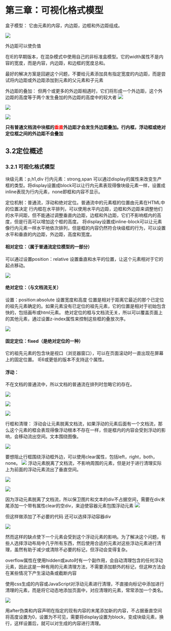 # 第三章：可视化格式模型

盒子模型：
它由元素的内容，内边距，边框和外边距组成。

![](http://ocjqhfs9p.bkt.clouddn.com/img/chapter3/Image.png)

外边距可以使负值

在IE的早期版本，在混杂模式中使用自己的非标准盒模型。它的width属性不是内容的宽度，而是内容，内边距，和边框的宽度总和。

最好的解决方案是回避这个问题，不要给元素添加具有指定宽度的内边距，而是尝试将内边距或外边距添加到元素的父元素和子元素

外边距的叠加：
但两个或更多的外边距相遇时，它们将形成一个外边距，这个外边距的高度等于两个发生叠加的外边距的高度中的较大者
![](http://ocjqhfs9p.bkt.clouddn.com/img/chapter3/Image%20%282%29.png)

![](http://ocjqhfs9p.bkt.clouddn.com/img/chapter3/Image%20%283%29.png)

![](http://ocjqhfs9p.bkt.clouddn.com/img/chapter3/Image%20%284%29.png)

**只有普通文档流中块框的<font color=red>垂直</font>外边距才会发生外边距叠加。行内框，浮动框或绝对定位框之间的外边距不会叠加**

## 3.2定位概述
### 3.2.1 可视化格式模型

块级元素：p,h1,div 行内元素：strong,span
可以通过display的属性来改变生产框的类型。将display设置成block可以让行内元素表现得像块级元素一样，设置成inline表现为行内元素，none即框和内容不显示。

定位机制：普通流，浮动和绝对定位。普通流中的元素框的位置由元素在HTML中的位置决定
行内框在水平排列，可以使用水平内边距，边框和外边距来调整他们的水平间距，但不能通过调整垂直内边距，边框和外边距，它们不影响框内的高度，但是行高可以增加这个框的高度。
将display设置成inline-block可以让元素像行内元素一样水平地依次排列，但是框的内容仍然符合块级框的行为，可以设置水平和垂直的内边距，外边距，高度和宽度。

#### 相对定位：（属于普通流定位模型的一部分）
可以通过设置position：relative 设置垂直和水平的位置，让这个元素相对于它的起点移动。

![](http://ocjqhfs9p.bkt.clouddn.com/img/chapter3/Image%20%285%29.png)

#### 绝对定位：（与文档流无关）
设置：position:absolute   设置宽度和高度 位置是相对于距离它最近的那个已定位的祖先元素确定的。如果元素没有已定位的祖先元素，它的位置是相对于初始包含快的，包括画布或html元素。
绝对定位的框与文档流无关，所以可以覆盖页面上的其他元素，通过设置z-index属性来控制这些框的叠放次序。

![](http://ocjqhfs9p.bkt.clouddn.com/img/chapter3/Image%20%286%29.png)

#### 固定定位：fixed（是绝对定位的一种）
它的祖先元素的包含块是视口（浏览器窗口），可以在页面滚动时一直出现在屏幕上的固定位置。
IE6或更低的版本不支持这个属性。

#### 浮动：
不在文档的普通流中，所以文档的普通流在排列时忽略它的存在。

![](http://ocjqhfs9p.bkt.clouddn.com/img/chapter3/Image%20%287%29.png)

![](http://ocjqhfs9p.bkt.clouddn.com/img/chapter3/Image%20%288%29.png)

![](http://ocjqhfs9p.bkt.clouddn.com/img/chapter3/Image%20%289%29.png)

行框和清理：
浮动会让元素脱离文档流，如果浮动的元素后面有一个文档流，那么这个元素的框会表现得像浮动根本不存在一样，但是框内的内容会受到浮动的影响，会移动流出空间。文本围绕图像。

![](http://ocjqhfs9p.bkt.clouddn.com/img/chapter3/Image%20%2810%29.png)

要想阻止行框围绕浮动框外边，可以使用clear属性，包括left，right，both，none。
![](http://ocjqhfs9p.bkt.clouddn.com/img/chapter3/Image%20%2811%29.png)
浮动元素脱离了文档流，不影响周围的元素，但是对于进行清理实际上为前面的浮动元素流出了垂直空间。

![](http://ocjqhfs9p.bkt.clouddn.com/img/chapter3/Image%20%2812%29.png)

![](http://ocjqhfs9p.bkt.clouddn.com/img/chapter3/Image%20%2813%29.png)

因为浮动元素脱离了文档流，所以保卫图片和文本的div不占据空间，需要在div末尾添加一个带有属性clear的空div，来迫使容器元素包围浮动元素
![](http://ocjqhfs9p.bkt.clouddn.com/img/chapter3/Image%20%2814%29.png)

但这样做添加了不必要的代码
还可以选择浮动容器div

![](http://ocjqhfs9p.bkt.clouddn.com/img/chapter3/Image%20%2815%29.png)

然而这样的缺点使下一个元素会受到这个浮动元素的影响。为了解决这个问题，有些人选择浮动布局中几乎所有东西，然后使用合适的元素对这些浮动元素进行清理，虽然有助于减少或清除不必要的标记，但浮动会变得复杂。

overflow属性在使用hidden或auto时有一个副作用，会自动清理包含的任何浮动元素，因此这是一种有用的元素清理方法，不需要添加额外的标记，但这种方法会在某些情况下产生滚动条或截断内容

使用css生成的内容或JavaScript对浮动元素进行清理，不直接向标记中添加进行清理的元素，而是将它动态地添加页面中，对应清理的元素，常常添加一个类名。

![](http://ocjqhfs9p.bkt.clouddn.com/img/chapter3/Image%20%2816%29.png)

用after伪类和内容声明在指定的现有内容的末尾添加新的内容，不占据垂直空间将高度设置为0，设置为不可见，需要将display设置为block，变成块级元素，换行，这样设置后，就可以对生成的内容进行清理。


